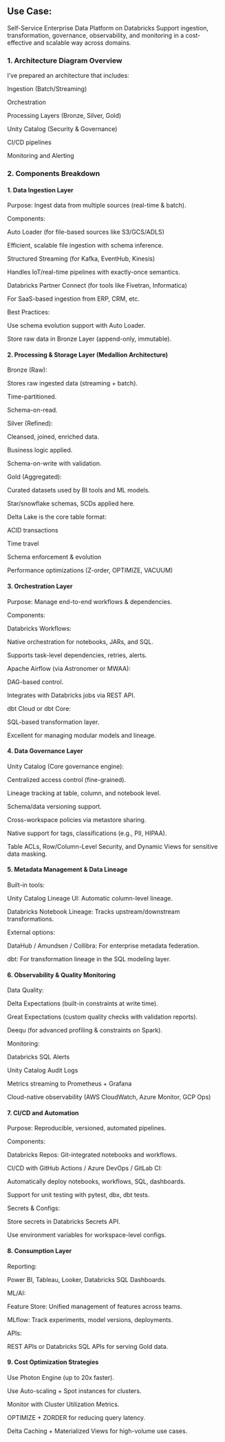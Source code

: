 ## Use Case:

Self-Service Enterprise Data Platform on Databricks
Support ingestion, transformation, governance, observability, and monitoring in a cost-effective and scalable way across domains.

### 1. Architecture Diagram Overview

I’ve prepared an architecture that includes:

Ingestion (Batch/Streaming)

Orchestration

Processing Layers (Bronze, Silver, Gold)

Unity Catalog (Security & Governance)

CI/CD pipelines

Monitoring and Alerting


### 2. Components Breakdown

#### 1. Data Ingestion Layer

Purpose: Ingest data from multiple sources (real-time & batch).

Components:

Auto Loader (for file-based sources like S3/GCS/ADLS)

Efficient, scalable file ingestion with schema inference.


Structured Streaming (for Kafka, EventHub, Kinesis)

Handles IoT/real-time pipelines with exactly-once semantics.


Databricks Partner Connect (for tools like Fivetran, Informatica)

For SaaS-based ingestion from ERP, CRM, etc.


Best Practices:

Use schema evolution support with Auto Loader.

Store raw data in Bronze Layer (append-only, immutable).

#### 2. Processing & Storage Layer (Medallion Architecture)

Bronze (Raw):

Stores raw ingested data (streaming + batch).

Time-partitioned.

Schema-on-read.


Silver (Refined):

Cleansed, joined, enriched data.

Business logic applied.

Schema-on-write with validation.


Gold (Aggregated):

Curated datasets used by BI tools and ML models.

Star/snowflake schemas, SCDs applied here.


Delta Lake is the core table format:

ACID transactions

Time travel

Schema enforcement & evolution

Performance optimizations (Z-order, OPTIMIZE, VACUUM)


#### 3. Orchestration Layer

Purpose: Manage end-to-end workflows & dependencies.

Components:

Databricks Workflows:

Native orchestration for notebooks, JARs, and SQL.

Supports task-level dependencies, retries, alerts.


Apache Airflow (via Astronomer or MWAA):

DAG-based control.

Integrates with Databricks jobs via REST API.


dbt Cloud or dbt Core:

SQL-based transformation layer.

Excellent for managing modular models and lineage.

#### 4. Data Governance Layer

Unity Catalog (Core governance engine):

Centralized access control (fine-grained).

Lineage tracking at table, column, and notebook level.

Schema/data versioning support.

Cross-workspace policies via metastore sharing.

Native support for tags, classifications (e.g., PII, HIPAA).


Table ACLs, Row/Column-Level Security, and Dynamic Views for sensitive data masking.

#### 5. Metadata Management & Data Lineage

Built-in tools:

Unity Catalog Lineage UI: Automatic column-level lineage.

Databricks Notebook Lineage: Tracks upstream/downstream transformations.

External options:

DataHub / Amundsen / Collibra: For enterprise metadata federation.

dbt: For transformation lineage in the SQL modeling layer.

#### 6. Observability & Quality Monitoring

Data Quality:

Delta Expectations (built-in constraints at write time).

Great Expectations (custom quality checks with validation reports).

Deequ (for advanced profiling & constraints on Spark).

Monitoring:

Databricks SQL Alerts

Unity Catalog Audit Logs

Metrics streaming to Prometheus + Grafana

Cloud-native observability (AWS CloudWatch, Azure Monitor, GCP Ops)


#### 7. CI/CD and Automation

Purpose: Reproducible, versioned, automated pipelines.

Components:

Databricks Repos: Git-integrated notebooks and workflows.

CI/CD with GitHub Actions / Azure DevOps / GitLab CI:

Automatically deploy notebooks, workflows, SQL, dashboards.

Support for unit testing with pytest, dbx, dbt tests.

Secrets & Configs:

Store secrets in Databricks Secrets API.

Use environment variables for workspace-level configs.

#### 8. Consumption Layer

Reporting:

Power BI, Tableau, Looker, Databricks SQL Dashboards.


ML/AI:

Feature Store: Unified management of features across teams.

MLflow: Track experiments, model versions, deployments.


APIs:

REST APIs or Databricks SQL APIs for serving Gold data.


#### 9. Cost Optimization Strategies

Use Photon Engine (up to 20x faster).

Use Auto-scaling + Spot instances for clusters.

Monitor with Cluster Utilization Metrics.

OPTIMIZE + ZORDER for reducing query latency.

Delta Caching + Materialized Views for high-volume use cases.
